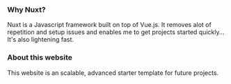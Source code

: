 ### Why Nuxt?

Nuxt is a Javascript framework built on top of Vue.js. It removes alot of repetition and setup issues and enables me to get projects started quickly... It's also lightening fast.

### About this website

This website is an scalable, advanced starter template for future projects.
